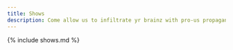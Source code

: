 ```yaml
---
title: Shows
description: Come allow us to infiltrate yr brainz with pro-us propaganda!
---
```


{% include shows.md %}
